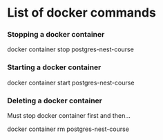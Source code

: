 # List of docker commands

### Stopping a docker container

docker container stop postgres-nest-course

### Starting a docker container

docker container start postgres-nest-course

### Deleting a docker container

Must stop docker container first and then...

docker container rm postgres-nest-course

